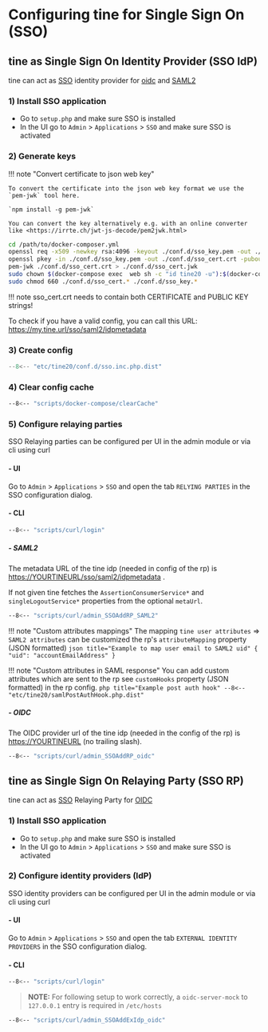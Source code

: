 # Configuring tine for Single Sign On (SSO)
## tine as Single Sign On Identity Provider (SSO IdP)

tine can act as [SSO](https://en.wikipedia.org/wiki/Single_sign-on) identity provider for [oidc](https://openid.net/connect/) and [SAML2](https://en.wikipedia.org/wiki/SAML_2.0)

### 1) Install SSO application
* Go to `setup.php` and make sure SSO is installed
* In the UI go to `Admin` > `Applications` > `SSO` and make sure SSO is activated


### 2) Generate keys

!!! note "Convert certificate to json web key"

    To convert the certificate into the json web key format we use the `pem-jwk` tool here.

    `npm install -g pem-jwk`

    You can convert the key alternatively e.g. with an online converter like <https://irrte.ch/jwt-js-decode/pem2jwk.html>

~~~ sh
cd /path/to/docker-composer.yml
openssl req -x509 -newkey rsa:4096 -keyout ./conf.d/sso_key.pem -out ./conf.d/sso_cert.pem -days 730 -nodes -subj '/CN=tine-sso'
openssl pkey -in ./conf.d/sso_key.pem -out ./conf.d/sso_cert.crt -pubout
pem-jwk ./conf.d/sso_cert.crt > ./conf.d/sso_cert.jwk
sudo chown $(docker-compose exec  web sh -c "id tine20 -u"):$(docker-compose exec  web sh -c "id tine20 -g") ./conf.d/sso_*
sudo chmod 660 ./conf.d/sso_cert.* ./conf.d/sso_key.*
~~~

!!! note sso_cert.crt needs to contain both CERTIFICATE and PUBLIC KEY strings!

To check if you have a valid config, you can call this URL: https://my.tine.url/sso/saml2/idpmetadata

### 3) Create config

``` php title="./conf.d/sso.inc.php"
--8<-- "etc/tine20/conf.d/sso.inc.php.dist"
```

### 4) Clear config cache

``` sh title=""
--8<-- "scripts/docker-compose/clearCache"
```

### 5) Configure relaying parties
SSO Relaying parties can be configured per UI in the admin module or via cli using curl

#### - UI
Go to `Admin` > `Applications` > `SSO` and open the tab `RELYING PARTIES` in the SSO configuration dialog.

#### - CLI
``` sh title="Login"
--8<-- "scripts/curl/login"
```

##### - SAML2
The metadata URL of the tine idp (needed in config of the rp) is <https://YOURTINEURL/sso/saml2/idpmetadata> .

If not given tine fetches the `AssertionConsumerService*` and `singleLogoutService*` properties from the optional `metaUrl`.
``` sh title="Add SAML2 RP"
--8<-- "scripts/curl/admin_SSOAddRP_SAML2"
```
!!! note "Custom attributes mappings"
    The mapping `tine user attributes` => `SAML2 attributes` can be customized the rp's `attributeMapping` property (JSON formatted)
    ``` json title="Example to map user email to SAML2 uid"
    {
        "uid": "accountEmailAddress"
    }
    ```

!!! note "Custom attributes in SAML response"
    You can add custom attributes which are sent to the rp see `customHooks` property (JSON formatted) in the rp config.
    ``` php title="Example post auth hook"
    --8<-- "etc/tine20/samlPostAuthHook.php.dist"
    ```

##### - OIDC
The OIDC provider url of the tine idp (needed in the config of the rp) is <https://YOURTINEURL> (no trailing slash). 
``` sh title="Add OIDC RP"
--8<-- "scripts/curl/admin_SSOAddRP_oidc"
```

## tine as Single Sign On Relaying Party (SSO RP)

tine can act as [SSO](https://en.wikipedia.org/wiki/Single_sign-on) Relaying Party for [OIDC](https://openid.net/connect/)

### 1) Install SSO application
* Go to `setup.php` and make sure SSO is installed
* In the UI go to `Admin` > `Applications` > `SSO` and make sure SSO is activated

### 2) Configure identity providers (IdP)
SSO identity providers can be configured per UI in the admin module or via cli using curl

#### - UI
Go to `Admin` > `Applications` > `SSO` and open the tab `EXTERNAL IDENTITY PROVIDERS` in the SSO configuration dialog.

#### - CLI
``` sh title="Login"
--8<-- "scripts/curl/login"
```
> **NOTE:**
> For following setup to work correctly, a `oidc-server-mock` to `127.0.0.1` entry is required in `/etc/hosts`


``` sh title="Add foreign mock IDP"
--8<-- "scripts/curl/admin_SSOAddExIdp_oidc"
```
